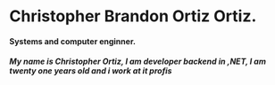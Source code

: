 # Christopher Brandon Ortiz Ortiz.
#### Systems and computer enginner.

##### My name is Christopher Ortiz, I am developer backend in ,NET, I am twenty one years old and i work at it profis
